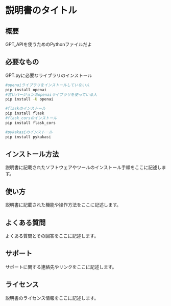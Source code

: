 # 説明書のタイトル
## 概要
GPT_APIを使うためのPythonファイルだよ

## 必要なもの
GPT.pyに必要なライブラリのインストール
``` bash
#openaiライブラリをインストールしていない人
pip install openai
#古いバージョンのopenaiライブラリを使っている人
pip install -U openai

#flaskのインストール
pip install flask
#flask_corsのインストール
pip install flask_cors

#pykakasiのインストール
pip install pykakasi
```
## インストール方法
説明書に記載されたソフトウェアやツールのインストール手順をここに記述します。

## 使い方
説明書に記載された機能や操作方法をここに記述します。

## よくある質問
よくある質問とその回答をここに記述します。

## サポート
サポートに関する連絡先やリンクをここに記述します。

## ライセンス
説明書のライセンス情報をここに記述します。
